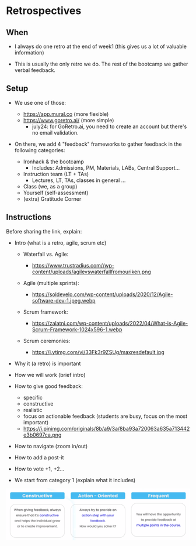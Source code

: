 # Retrospectives


## When

- I always do one retro at the end of week1
  (this gives us a lot of valuable information)

- This is usually the only retro we do. The rest of the bootcamp we gather verbal feedback.


## Setup

- We use one of those:
  - https://app.mural.co (more flexible)
  - https://www.goretro.ai/ (more simple)
    - july24: for GoRetro.ai, you need to create an account but there's no email validation.

  <!-- 
  
  @LT: 
  - may be better to add columns one by one
    - What went well ?
    - What can be improved ?
    - Suggestions / Things to try
    - Kudos

  - limit votes: 10. (or tell them one vote per card)

  -->


- On there, we add 4 "feedback" frameworks to gather feedback in the following categories:

  - Ironhack & the bootcamp
    - Includes: Admissions, PM, Materials, LABs, Central Support...
  - Instruction team (LT + TAs)
    - Lectures, LT, TAs, classes in general ...
  - Class (we, as a group)
  - Yourself (self-assessment)
  - (extra) Gratitude Corner


## Instructions

<!-- @todo: create slides -->

Before sharing the link, explain:

- Intro (what is a retro, agile, scrum etc)

  - Waterfall vs. Agile: 
    - https://www.trustradius.com//wp-content/uploads/agilevswaterfallfromouriken.png

  - Agile (multiple sprints):
    - https://soldevelo.com/wp-content/uploads/2020/12/Agile-software-dev-1.jpeg.webp

  - Scrum framework: 
    - https://zalatni.com/wp-content/uploads/2022/04/What-is-Agile-Scrum-Framework-1024x596-1.webp

  - Scrum ceremonies: 
    - https://i.ytimg.com/vi/33Fk3r9ZSUg/maxresdefault.jpg


- Why it (a retro) is important
- How we will work (brief intro)
- How to give good feedback:
  - specific
  - constructive
  - realistic
  - focus on actionable feedback (students are busy, focus on the most important)
  - https://i.pinimg.com/originals/8b/a9/3a/8ba93a720063a635a713442e3b0697ca.png
- How to navigate (zoom in/out)
- How to add a post-it
- How to vote +1, +2...
- We start from category 1 (explain what it includes)

![good feedback](./feedback-ih.png)
